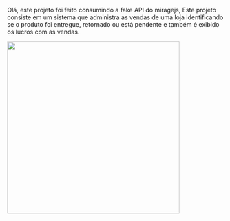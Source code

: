 Olá, este projeto foi feito consumindo a fake API do miragejs,
Este projeto consiste em um sistema que administra as vendas de uma loja
identificando se o produto foi entregue, retornado ou está pendente e
também é exibido os lucros com as vendas.

<img src = "https://media.discordapp.net/attachments/951928911003025418/1047666388040429598/admin-market.png?width=842&height=473" width = "400px" />
